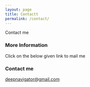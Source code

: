 ```yaml
---
layout: page
title: Contactt
permalink: /contact/
---
```


Contact me

### More Information

Click on the below given link to mail me

### Contact me

[deepnavigator@gmail.com](mailto:deepnavigator@gmail.com)